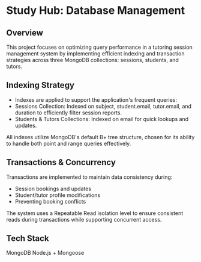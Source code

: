 # Study Hub: Database Management 

## Overview
This project focuses on optimizing query performance in a tutoring session management system by implementing efficient indexing and transaction strategies across three MongoDB collections: sessions, students, and tutors.

## Indexing Strategy
- Indexes are applied to support the application's frequent queries:
- Sessions Collection: Indexed on subject, student.email, tutor.email, and duration to efficiently filter session reports.
- Students & Tutors Collections: Indexed on email for quick lookups and updates.

All indexes utilize MongoDB's default B+ tree structure, chosen for its ability to handle both point and range queries effectively.

## Transactions & Concurrency
Transactions are implemented to maintain data consistency during:
- Session bookings and updates
- Student/tutor profile modifications
- Preventing booking conflicts

The system uses a Repeatable Read isolation level to ensure consistent reads during transactions while supporting concurrent access.

## Tech Stack
MongoDB
Node.js + Mongoose
